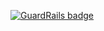 
[![GuardRails badge](https://badges.production.guardrails.io/shtakai/cd_mean_express_epicbutton.svg)](https://www.guardrails.io)
